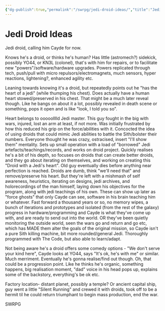 ```yaml
---
{"dg-publish":true,"permalink":"/swrpg/jedi-droid-ideas/","title":"Jedi Droid Ideas"}
---
```



# Jedi Droid Ideas

Jedi droid, calling him Cayde for now.

Knows he's a droid, or thinks he's human? Has little (astromech?) sidekick, possibly YO44, or KN3L (colonel), that's with him for repairs, or to facilitate new "powers"/software/hardware upgrades. Powers replicated through tech, push/pull with micro repulsors/electromagnets, much sensors, hyper reactions, lightening?, enhanced agility etc. 

Leaning towards knowing it's a droid, but repeatedly points out he "has the heart of a jedi" (while thumping his chest). Does actually have a human heart stowed/preserved in his chest. That might be a much later reveal though. Like he bangs on about it a lot, possibly revealed in death scene or something, pops it open and is like "look, I told you so". 

Heart belongs to ooooolllld Jedi master. This guy fought in the big with wars, injured, lost an arm at least, if not more. Was initially frustrated by how this reduced his grip on the force/abilities with it. Concocted the idea of using droids that could mimic Jedi abilities to battle the Sith/bolster their numbers. Everyone thought he was crazy, ostracised, insert "I'll show them" mentality. Sets up small operation with a load of "borrowed" Jedi artefacts/teachings/records, and works on droid project. Quickly realises he's a bit of his depth, so focuses on droids that can create better droids, and they go about iterating on themselves, and working on creating this "Droid with a Jedi's heart". Old guy eventually dies before anything near perfection is reached. Droids are dumb, think "we'll need that" and remove/preserve his heart. But they're left with a mishmash of self awareness, heuristics, iterating on designs, jedi archives, and holorecordings of the man himself, laying down his objectives for the program, along with jedi teachings of his own. These can show up later as "force ghosts" that only Cayde can see, software in his brain teaching him or whatever. Fast forward a thousand years or so, no memory wipes, a bunch of iterations and prototypes and isolated (from the rest of the galaxy) progress in hardware/programming and Cayde is what they've come up with, and are ready to send out into the world. OR they've been quietly monitoring the outside world, seen the wars go and return and go etc, which has MADE them alter the goals of the original mission, so Cayde isn't a pure Sith killing machine, bit more rounded/general Jedi. Thoroughly programmed with The Code, but also able to learn/adapt. 

Not being aware he's a droid offers some comedy options - "We don't serve your kind here", Cayde looks at YO44, says "It's ok, he's with me" or similar. Much merriment. Eventually he's gonna realise/find out though. Oh, that could be a progression point. Like he thinks he's organic, something happens, big realisation moment, "dad" voice in his head pops up, explains some of the backstory, everything's be ok etc. 

Factory location- distant planet, possibly a temple? Or ancient capital ship, guy went a little "Silent Running" and crewed it with droids, took off to be a hermit til he could return triumphant to begin mass production, end the war. 

SWRPG 
